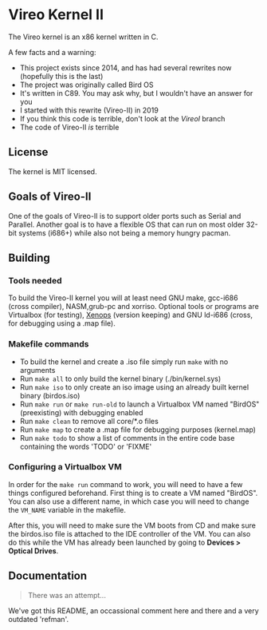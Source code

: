 # Vireo Kernel II

The Vireo kernel is an x86 kernel written in C.

A few facts and a warning:
- This project exists since 2014, and has had several rewrites now (hopefully this is the last)
- The project was originally called Bird OS
- It's written in C89. You may ask why, but I wouldn't have an answer for you
- I started with this rewrite (Vireo-II) in 2019
- If you think this code is terrible, don't look at the *VireoI* branch
- The code of Vireo-II *is* terrible

## License
The kernel is MIT licensed.

## Goals of Vireo-II
One of the goals of Vireo-II is to support older ports such as Serial and Parallel. Another goal is to have a flexible OS that can run on most older 32-bit systems (i686+) while also not being a memory hungry pacman.

## Building

### Tools needed
To build the Vireo-II kernel you will at least need GNU make, gcc-i686 (cross compiler), NASM,grub-pc and xorriso. Optional tools or programs are Virtualbox (for testing), [Xenops](https://github.com/m44rtn/xenops) (version keeping) and GNU ld-i686 (cross, for debugging using a .map file).

### Makefile commands
- To build the kernel and create a .iso file simply run `make` with no arguments
- Run `make all` to only build the kernel binary (./bin/kernel.sys)
- Run `make iso` to only create an iso image using an already built kernel binary (birdos.iso)
- Run `make run` or `make run-old` to launch a Virtualbox VM named "BirdOS" (preexisting) with debugging enabled
- Run `make clean` to remove all core/*.o files
- Run `make map` to create a .map file for debugging purposes (kernel.map)
- Run `make todo` to show a list of comments in the entire code base containing the words 'TODO' or 'FIXME'

### Configuring a Virtualbox VM
In order for the `make run` command to work, you will need to have a few things configured beforehand. First thing is to create a VM named "BirdOS". You can also use a different name, in which case you will need to change the `VM_NAME` variable in the makefile.

After this, you will need to make sure the VM boots from CD and make sure the birdos.iso file is attached to the IDE controller of the VM. You can also do this while the VM has already been launched by going to **Devices > Optical Drives**.

## Documentation
> There was an attempt...

We've got this README, an occassional comment here and there and a very outdated 'refman'. 